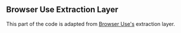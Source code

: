 ## Browser Use Extraction Layer

This part of the code is adapted from [Browser Use's](https://github.com/browser-use/browser-use) extraction layer.
